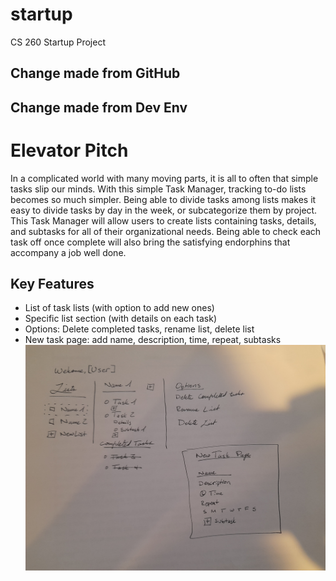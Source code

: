 # startup
CS 260 Startup Project
## Change made from GitHub
## Change made from Dev Env
# Elevator Pitch
In a complicated world with many moving parts, it is all to often that simple tasks slip our minds. 
With this simple Task Manager, tracking to-do lists becomes so much simpler. Being able to divide tasks among lists makes it easy to divide tasks
by day in the week, or subcategorize them by project. This Task Manager will allow users to create lists containing tasks, details, and subtasks
for all of their organizational needs. Being able to check each task off once complete will also bring the satisfying endorphins that accompany a
job well done. 

## Key Features
- List of task lists (with option to add new ones)
- Specific list section (with details on each task)
- Options: Delete completed tasks, rename list, delete list
- New task page: add name, description, time, repeat, subtasks
![alt text](https://github.com/ajensen3point14/startup/blob/main/20230127_165529.jpg?raw=true)
